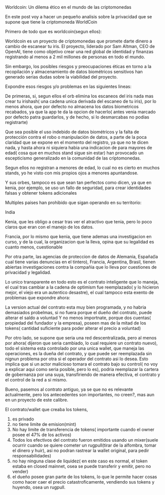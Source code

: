 Worldcoin: Un dilema ético en el mundo de las criptomonedas

En este post voy a hacer un pequeño analisis sobre la privacidad que se supone que tiene la criptomoneda WorldCoin

Primero de todo que es worldcoin(segun ellos): 

Worldcoin es un proyecto de criptomonedas que promete darte dinero a cambio de escanear tu iris. El proyecto, liderado por Sam Altman, CEO de OpenAI, tiene como objetivo crear una red global de identidad y finanzas registrando al menos a 2 mil millones de personas en todo el mundo. 

Sin embargo, los posibles riesgos y preocupaciones éticas en torno a la recopilación y almacenamiento de datos biométricos sensitivos han generado serias dudas sobre la viabilidad del proyecto.

Expondre esos riesgos y/o problemas en las siguientes lineas:

De primeras, si, segun ellos el orb elimina los escaneos del iris nada mas crear tu irishash( una cadena unica derivada del escaneo de tu iris), 
por lo menos ahora, que por defecto no almacena los datos biometricos recabados, ya que la app te da la opcion de hacerlo( antes venia marcado por defecto patra guardarlos, y de hecho, si lo desmarcabas no podias registrarte)

Que sea posible el uso indebido de datos biométricos y la falta de protección contra el robo o manipulación de datos, a parte de la poca claridad que se expone en el momento del registro, ya que no te dicen nada, y hasta ahora ni siquiera habia una indicacion de para mayores de edad( cosa que en muchos stand sigue sin estar) han provocado un escepticismo generalizado en la comunidad de las criptomonedas.

Segun ellos no registran a menores de edad, lo cual no es cierto en muchos stands, yo he visto con mis propios ojos a menores apuntandose.

Y sus orbes, tampoco es que sean tan perfectos como dicen, ya que en kenia, por ejemplo, se uso un fallo de seguridad, para crear identidades falsas y obtener tokens adicionales

Multiples paises han prohibido que sigan operando en su territorio: 

India

Kenia, que les obligo a cesar tras ver el atractivo que tenia, pero lo poco claros que eran con el manejo de los datos.

Francia, por lo mismo que kenia, que tiene ademas una investigacion en curso, y de la cual, la organizacion que la lleva, opina que su legalidad es cuanto menos, cuestionable

Por otra parte, las agencias de proteccion de datos de Alemania, España(la cual tiene varias denuncias en el tintero), Francia, Argentina, Brasil, tienen abiertas investigaciones contra la compañia que lo lleva por cuestiones de privacidad y legalidad.

Lo unico transparente en todo esto es el contrato inteligente que lo maneja, el cual tras cambiar a la cadena de optimism fue reemplazado( y lo hicieron mejor, el viejo era un autentico desastre), el cual tampoco esta exento de problemas que expondre ahora:

La version actual del contrato esta muy bien programada, y no habria demasiados probelmas, si no fuera porque el dueño del contrato, puede alterar el saldo a voluntad
Y no menos importnate, porque dos cuentas( propiedad del fundador y la empresa), poseen mas de la mitad de los tokens( cantidad suficiente para poder alterar el precio a voluntad)

Por otro lado, se supone que seria una red descentralizada, pero al menos por ahora( dijeron que seria cambiado, lo cual requiere un contrato nuevo), todo el sistema esta controlado por una unica wallet, que maneja las operaciones, es la dueña del contrato, y que puede ser reemplazada sin nignun problema por otra si el operador del contrato asi lo desea.
Esto implica que si un actor malicioso tomara el contrato bajo su control( no voy a explicar aqui como seria posible, pero lo es), podria reemplazar la cartera de gobernanza por una suya, transfiriendo de manera efectiva, el contrato y el control de la red a si mismo.

Bueno, pasemos al contrato antiguo, ya se que no es relevante actualmente, pero los antecedentes son importantes, no creen?, mas aun en un proyecto de este calibre.

El contrato/wallet que creaba los tokens, 
1. es privado
2. no tiene limite de emision(mint) 
3. No hay limite de transferencia de tokens( importante cuando el owner posee el 47% de los activos)
4. Todos los efectivos del contrato fueron emitidos usando un mixer(suele ocurrir cuando se quiere cometer un rugpull(tirar de la alfombra, tomar el dinero y huir), asi no podran rastrear la wallet original, para pedir responsabilidades)
5. no hay ninguna clase de liquidez( en este caso es normal, el token estaba en closed mainnet, osea se puede transferir y emitir, pero no vender)
6. el dueño posee gran parte de los tokens, lo que le permite hacer cosas como hacer caer el precio catastroficamente, vendiendo sus tokens y huyendo, osea un rugpull.
